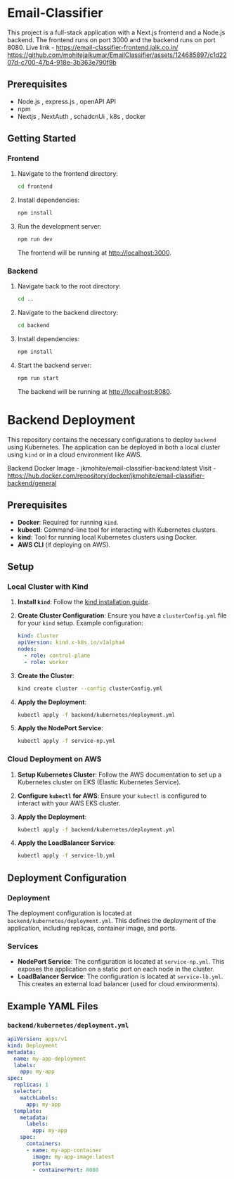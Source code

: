 
# Email-Classifier

This project is a full-stack application with a Next.js frontend and a Node.js backend. The frontend runs on port 3000 and the backend runs on port 8080.
Live link - https://email-classifier-frontend.jaik.co.in/
https://github.com/mohitejaikumar/EmailClassifier/assets/124685897/c1d2207d-c700-47b4-918e-3b363e790f9b

## Prerequisites

- Node.js , express.js , openAPI API
- npm
- Nextjs , NextAuth , schadcnUi , k8s , docker 

## Getting Started

### Frontend

1. Navigate to the frontend directory:
   ```sh
   cd frontend
   ```

2. Install dependencies:
   ```sh
   npm install
   ```

3. Run the development server:
   ```sh
   npm run dev
   ```

   The frontend will be running at [http://localhost:3000](http://localhost:3000).

### Backend

1. Navigate back to the root directory:
   ```sh
   cd ..
   ```

2. Navigate to the backend directory:
   ```sh
   cd backend
   ```

3. Install dependencies:
   ```sh
   npm install
   ```

4. Start the backend server:
   ```sh
   npm run start
   ```

   The backend will be running at [http://localhost:8080](http://localhost:8080).

# Backend Deployment

This repository contains the necessary configurations to deploy `backend` using Kubernetes. The application can be deployed in both a local cluster using `kind` or in a cloud environment like AWS.

Backend Docker Image - jkmohite/email-classifier-backend:latest
Visit - https://hub.docker.com/repository/docker/jkmohite/email-classifier-backend/general

## Prerequisites

- **Docker**: Required for running `kind`.
- **kubectl**: Command-line tool for interacting with Kubernetes clusters.
- **kind**: Tool for running local Kubernetes clusters using Docker.
- **AWS CLI** (if deploying on AWS).

## Setup

### Local Cluster with Kind

1. **Install `kind`**: Follow the [kind installation guide](https://kind.sigs.k8s.io/docs/user/quick-start/#installation).

2. **Create Cluster Configuration**: Ensure you have a `clusterConfig.yml` file for your `kind` setup. Example configuration:

    ```yaml
    kind: Cluster
    apiVersion: kind.x-k8s.io/v1alpha4
    nodes:
      - role: control-plane
      - role: worker
    ```

3. **Create the Cluster**:

    ```sh
    kind create cluster --config clusterConfig.yml
    ```

4. **Apply the Deployment**:

    ```sh
    kubectl apply -f backend/kubernetes/deployment.yml
    ```

5. **Apply the NodePort Service**:

    ```sh
    kubectl apply -f service-np.yml
    ```

### Cloud Deployment on AWS

1. **Setup Kubernetes Cluster**: Follow the AWS documentation to set up a Kubernetes cluster on EKS (Elastic Kubernetes Service).

2. **Configure `kubectl` for AWS**: Ensure your `kubectl` is configured to interact with your AWS EKS cluster.

3. **Apply the Deployment**:

    ```sh
    kubectl apply -f backend/kubernetes/deployment.yml
    ```

4. **Apply the LoadBalancer Service**:

    ```sh
    kubectl apply -f service-lb.yml
    ```

## Deployment Configuration

### Deployment

The deployment configuration is located at `backend/kubernetes/deployment.yml`. This defines the deployment of the application, including replicas, container image, and ports.

### Services

- **NodePort Service**: The configuration is located at `service-np.yml`. This exposes the application on a static port on each node in the cluster.
- **LoadBalancer Service**: The configuration is located at `service-lb.yml`. This creates an external load balancer (used for cloud environments).

## Example YAML Files

### `backend/kubernetes/deployment.yml`

```yaml
apiVersion: apps/v1
kind: Deployment
metadata:
  name: my-app-deployment
  labels:
    app: my-app
spec:
  replicas: 1
  selector:
    matchLabels:
      app: my-app
  template:
    metadata:
      labels:
        app: my-app
    spec:
      containers:
      - name: my-app-container
        image: my-app-image:latest
        ports:
        - containerPort: 8080

